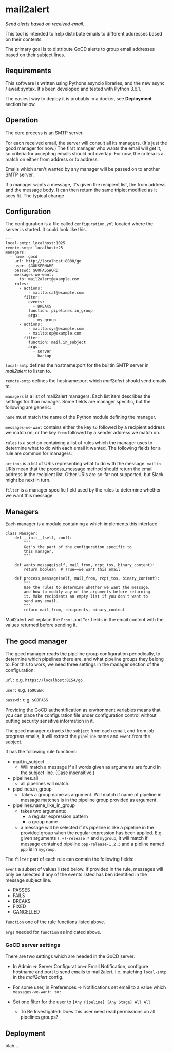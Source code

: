 # mail2alert
_Send alerts based on received email._

This tool is intended to help distribute emails to
different addresses based on their contents.

The primary goal is to distribute GoCD alerts to
group email addresses based on their subject lines.


## Requirements

This software is written using Pythons asyncio libraries,
and the new async / await syntax. It's been developed and
tested with Python 3.6.1.

The easiest way to deploy it is probably in a docker, see
__Deployment__ section below.


## Operation

The core process is an SMTP server.

For each received email, the server will consult all its
managers. (It's just the gocd manager for now.) The first
manager who wants the email will get it, so criteria for
accepting emails should not overlap. For now, the critera
is a match on either from address or to address.

Emails which aren't wanted by any manager will be passed
on to another SMTP server.

If a manager wants a message, it's given the recipient
list, the from address and the message body. It can then
return the same triplet modified as it sees fit. The
typical change


## Configuration

The configuration is a file called `configuration.yml`
located where the server is started. It could look like
this.

    ---
    local-smtp: localhost:1025
    remote-smtp: localhost:25
    managers:
      - name: gocd
        url: http://localhost:8080/go
        user: $GOUSERNAME
        passwd: $GOPASSWORD
        messages-we-want:
          to: mail2alert@example.com
        rules:
          - actions:
              - mailto:cat@example.com
            filter:
              events:
                - BREAKS
              function: pipelines.in_group
              args:
                - my-group
          - actions:
              - mailto:sys@example.com
              - mailto:op@example.com
            filter:
              function: mail.in_subject
              args:
                - server
                - backup

`local-smtp` defines the hostname:port for the builtin
SMTP server in _mail2alert_ to listen to.

`remote-smtp` defines the hostname:port which _mail2alert_
should send emails to.

`managers` is a list of mail2alert managers. Each list
item describes the settings for than manager. Some fields
are manager specific, but the following are generic:

`name` must match the name of the Python module defining
the manager.

`messages-we-want` contains either the key `to` followed by
a recipient address we match on, or the key `from` followed
by a sender address we match on.

`rules` is a section containing a list of rules which the
manager uses to determine what to do with each email it wanted.
The following fields for a rule are common for managers:

`actions` is a list of URIs representing what to do with the
message. `mailto` URIs mean that the process_message method
should return the email address in the recipient list. Other
URIs are so-far not supported, but Slack might be next in turn.

`filter` is a manager specific field used by the rules to
determine whether we want this message.


## Managers

Each manager is a module containing a which implements this
interface

    class Manager:
        def __init__(self, conf):
            """
            Get's the part of the configuration specific to
            this manager.
            """

        def wants_message(self, mail_from, rcpt_tos, binary_content):
            return boolean  # True==we want this email

        def process_message(self, mail_from, rcpt_tos, binary_content):
            """
            Use the rules to determine whether we want the message,
            and how to modify any of the arguments before returning
            it. Make recipients an empty list if you don't want to
            send any email.
            """
            return mail_from, recipients, binary_content

Mail2alert will replace the `From:` and `To:` fields in the email
content with the values returned before sending it.


## The gocd manager

The gocd manager reads the pipeline group configuration periodically,
to determine which pipelines there are, and what pipeline groups
they belong to. For this to work, we need three settings in the
manager section of the configuration:

`url:` e.g. `https://localhost:8154/go`

`user:` e.g. `$GOUSER`

`passwd:` e.g. `$GOPASS`

Providing the GoCD authentification as environment variables means that
you can place the configuration file under configuration control without
putting security sensitive information in it.

The gocd manager extracts the `subject` from each email, and
from job progress emails, it will extract the `pipeline` name
and `event` from the subject.

It has the following rule functions:
 - mail.in_subject
   - Will match a message if all words given as arguments are
     found in the subject line. (Case insensitive.)
 - pipelines.all
   - all pipelines will match.
 - pipelines.in_group
   - Takes a group name as argument. Will match if name of
     pipeline in message matches is in the pipeline group
     provided as argument.
 - pipelines.name_like_in_group
   - takes two arguments:
     - a regular expression pattern
     - a group name
   - a message will be selected if its pipeline is like
     a pipeline in the provided group when the regular expression
     has been applied. E.g. given arguments `(.+)-release.*`
     and `mygroup`, it will match if message contained pipeline
     `ppp-release-1.2.3` and a pipline named `ppp` is in `mygroup`.



The `filter` part of each rule can contain the following fields:

`event` a subset of values listed below. If provided in the rule,
messages will only be selected if any of the events listed has
ben identified in the message subject line.
  - PASSES
  - FAILS
  - BREAKS
  - FIXED
  - CANCELLED

`function` one of the rule functions listed above.

`args` needed for `function` as indicated above.

### GoCD server settings

There are two settings which are needed in the GoCD server:
  - In Admin => Server Configuration=> Email Notification,
    configure hostname and port to send emails to mail2alert,
    i.e. matching `local-smtp` in the _mail2alert_ config.

  - For some user, in Preferences => Notifications set email
    to a value which `messages-we-want: to:`
  - Set one filter for the user to `[Any Pipeline] [Any Stage] All All`
    - To Be Investigated: Does this user need read permissions on all
      pipelines groups?


## Deployment

blah...

